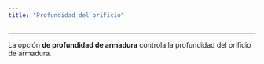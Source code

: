 ```yaml
---
title: "Profundidad del orificio"
---
```


***

La opción **de profundidad de armadura** controla la profundidad del orificio de armadura.




